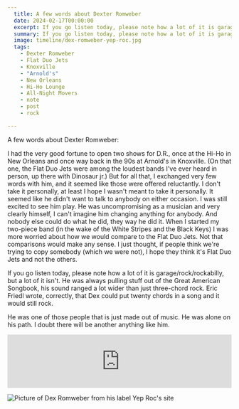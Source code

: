 ```yaml
---
  title: A few words about Dexter Romweber
  date: 2024-02-17T00:00:00
  excerpt: If you go listen today, please note how a lot of it is garage/rock/rockabilly, but a lot of it isn't.
  summary: If you go listen today, please note how a lot of it is garage/rock/rockabilly, but a lot of it isn't.
  image: timeline/dex-romweber-yep-roc.jpg
  tags:
    - Dexter Romweber
    - Flat Duo Jets
    - Knoxville
    - "Arnold's"
    - New Orleans
    - Hi-Ho Lounge
    - All-Night Movers
    - note
    - post
    - rock

---
```


A few words about Dexter Romweber:

I had the very good fortune to open two shows for D.R., once at the Hi-Ho in New Orleans and once way back in the 90s at Arnold's in Knoxville. (On that one, the Flat Duo Jets were among the loudest bands I've ever heard in person, up there with Dinosaur jr.) But for all that, I exchanged very few words with him, and it seemed like those were offered reluctantly. I don't take it personally, at least I hope I wasn't meant to take it personally. It seemed like he didn't want to talk to anybody on either occasion. I was still excited to see him play. He was uncompromising as a musician and very clearly himself, I can't imagine him changing anything for anybody. And nobody else could do what he did, they way he did it. When I started my two-piece band (in the wake of the White Stripes and the Black Keys) I was more worried about how we would compare to the Flat Duo Jets. Not that comparisons would make any sense. I just thought, if people think we're trying to copy somebody (which we were not), I hope they think it's Flat Duo Jets and not the others.

If you go listen today, please note how a lot of it is garage/rock/rockabilly, but a lot of it isn't. He was always pulling stuff out of the Great American Songbook, his sound ranged a lot wider than just three-chord rock. Eric Friedl wrote, correctly, that Dex could put twenty chords in a song and it would still rock. 

He was one of those people that is just made out of music. He was alone on his path. I doubt there will be another anything like him.

<iframe style="border: 0; width: 100%; height: 120px;" src="https://bandcamp.com/EmbeddedPlayer/album=3765294581/size=large/bgcol=ffffff/linkcol=de270f/tracklist=false/artwork=small/track=1827416177/transparent=true/" seamless><a href="https://dexcrash66.bandcamp.com/album/dex-crash-15-unearthed-burners">Dex &amp; Crash 15 Unearthed Burners ! by Dex &amp; Crash (the post &quot;Flat Duo Jets&quot; duo that has been tearing it up together since 1995)</a></iframe>

![Picture of Dex Romweber from his label Yep Roc's site](/static/img/timeline/dex-romweber-yep-roc.jpg)


  